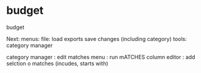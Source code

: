 # budget
budget

Next:
menus: file: load exports
			 save changes (including category)
		tools: category manager
		
		
category manager : edit matches
menu : run mATCHES
column editor : add selction o matches (incudes, starts with)
